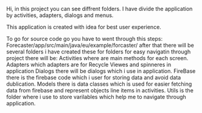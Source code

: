 Hi, in this project you can see diffrent folders.
I have divide the application by activities, adapters, dialogs and menus.

This application is created with idea for best user experience.

To go for source code go you have to went through this steps:
Forecaster/app/src/main/java/eu/example/forcaster/ after that there will be several folders 
i have created these for folders for easy navigatin through project there will be:
Activities where are main methods for each screen.
Adapters which adapters are for Recycle Viewes and spinneres in application
Dialogs there will be dialogs which i use in application.
FireBase there is the firebase code which i user for storing data and avoid data dublication.
Models there is data classes which is used for easier fetching data from firebase and represent objects line items in activities.
Utils is the folder where i use to store varilables which help me to navigate through application.
